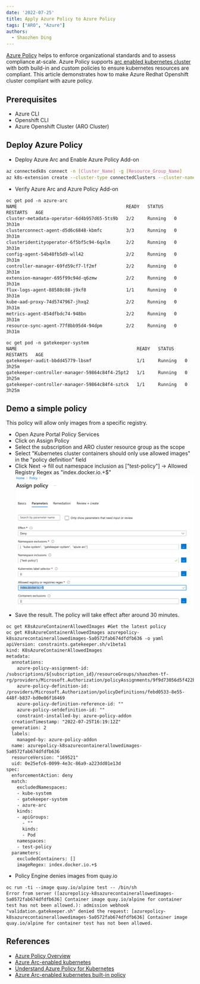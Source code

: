 ```yaml
---
date: '2022-07-25'
title: Apply Azure Policy to Azure Policy
tags: ["ARO", "Azure"]
authors:
  - Shaozhen Ding
---
```


[Azure Policy](https://docs.microsoft.com/en-us/azure/governance/policy/overview) helps to enforce organizational standards and to assess compliance at-scale. Azure Policy supports [arc enabled kubernetes cluster](https://docs.microsoft.com/en-us/azure/azure-arc/kubernetes/overview) with both build-in and custom policies to ensure kubernetes resources are compliant. This article demonstrates how to make Azure Redhat Openshift cluster compliant with azure policy.

## Prerequisites

* Azure CLI
* Openshift CLI
* Azure Openshift Cluster (ARO Cluster)

## Deploy Azure Policy


* Deploy Azure Arc and Enable Azure Policy Add-on

```bash
az connectedk8s connect -n [Cluster_Name] -g [Resource_Group_Name]
az k8s-extension create --cluster-type connectedClusters --cluster-name [Cluster_Name] --resource-group [Resource_Group_Name] --extension-type Microsoft.PolicyInsights --name azurepolicy
```

* Verify Azure Arc and Azure Policy Add-on

```
oc get pod -n azure-arc
NAME                                         READY   STATUS    RESTARTS   AGE
cluster-metadata-operator-6d4b957d65-5ts9b   2/2     Running   0          3h31m
clusterconnect-agent-d5d6c6848-kbmfc         3/3     Running   0          3h31m
clusteridentityoperator-6f5bf5c94-6qxlm      2/2     Running   0          3h31m
config-agent-54b48fb5d9-wll42                2/2     Running   0          3h31m
controller-manager-69fd59cf7-lf2mf           2/2     Running   0          3h31m
extension-manager-695f99c94d-q6zmw           2/2     Running   0          3h31m
flux-logs-agent-88588c88-j9xf8               1/1     Running   0          3h31m
kube-aad-proxy-74d5747967-jhxq2              2/2     Running   0          3h31m
metrics-agent-854dfbdc74-948bn               2/2     Running   0          3h31m
resource-sync-agent-77f8bb95d4-94dpm         2/2     Running   0          3h31m
```

```
oc get pod -n gatekeeper-system
NAME                                             READY   STATUS    RESTARTS   AGE
gatekeeper-audit-bbdd45779-lbsmf                 1/1     Running   0          3h25m
gatekeeper-controller-manager-59864c84f4-25pt2   1/1     Running   0          3h25m
gatekeeper-controller-manager-59864c84f4-sztck   1/1     Running   0          3h25m
```

## Demo a simple policy

This policy will allow only images from a specific registry.

* Open Azure Portal Policy Services
* Click on Assign Policy
* Select the subscription and ARO cluster resource group as the scope
* Select "Kubernetes cluster containers should only use allowed images" in the "policy definition" field
* Click Next -> fill out namespace inclusion as ["test-policy"] -> Allowed Registry Regex as "index.docker.io.+$"
![policy_assignment](./images/policy_assignment.png)
* Save the result. The policy will take effect after around 30 minutes.

```
oc get K8sAzureContainerAllowedImages #Get the latest policy
oc get K8sAzureContainerAllowedImages azurepolicy-k8sazurecontainerallowedimages-5a0572fab674dfdfb636 -o yaml
apiVersion: constraints.gatekeeper.sh/v1beta1
kind: K8sAzureContainerAllowedImages
metadata:
  annotations:
    azure-policy-assignment-id: /subscriptions/${subscription_id}/resourceGroups/shaozhen-tf-rg/providers/Microsoft.Authorization/policyAssignments/9f9d73056d5f422bb3bbbc5f
    azure-policy-definition-id: /providers/Microsoft.Authorization/policyDefinitions/febd0533-8e55-448f-b837-bd0e06f16469
    azure-policy-definition-reference-id: ""
    azure-policy-setdefinition-id: ""
    constraint-installed-by: azure-policy-addon
  creationTimestamp: "2022-07-25T16:19:12Z"
  generation: 2
  labels:
    managed-by: azure-policy-addon
  name: azurepolicy-k8sazurecontainerallowedimages-5a0572fab674dfdfb636
  resourceVersion: "169521"
  uid: 0e25efc6-0099-4e3c-86a9-a223dd01e13d
spec:
  enforcementAction: deny
  match:
    excludedNamespaces:
    - kube-system
    - gatekeeper-system
    - azure-arc
    kinds:
    - apiGroups:
      - ""
      kinds:
      - Pod
    namespaces:
    - test-policy
  parameters:
    excludedContainers: []
    imageRegex: index.docker.io.+$
```
* Policy Engine denies images from quay.io

```
oc run -ti --image quay.io/alpine test -- /bin/sh
Error from server ([azurepolicy-k8sazurecontainerallowedimages-5a0572fab674dfdfb636] Container image quay.io/alpine for container test has not been allowed.): admission webhook "validation.gatekeeper.sh" denied the request: [azurepolicy-k8sazurecontainerallowedimages-5a0572fab674dfdfb636] Container image quay.io/alpine for container test has not been allowed.
```

## References

* [Azure Policy Overview](https://docs.microsoft.com/en-us/azure/governance/policy/overview)
* [Azure Arc-enabled kubernetes](https://docs.microsoft.com/en-us/azure/azure-arc/kubernetes/overview)
* [Understand Azure Policy for Kubernetes](https://docs.microsoft.com/en-us/azure/governance/policy/concepts/policy-for-kubernetes)
* [Azure Arc-enabled kubernetes built-in policy](https://docs.microsoft.com/en-us/azure/azure-arc/kubernetes/policy-reference)

